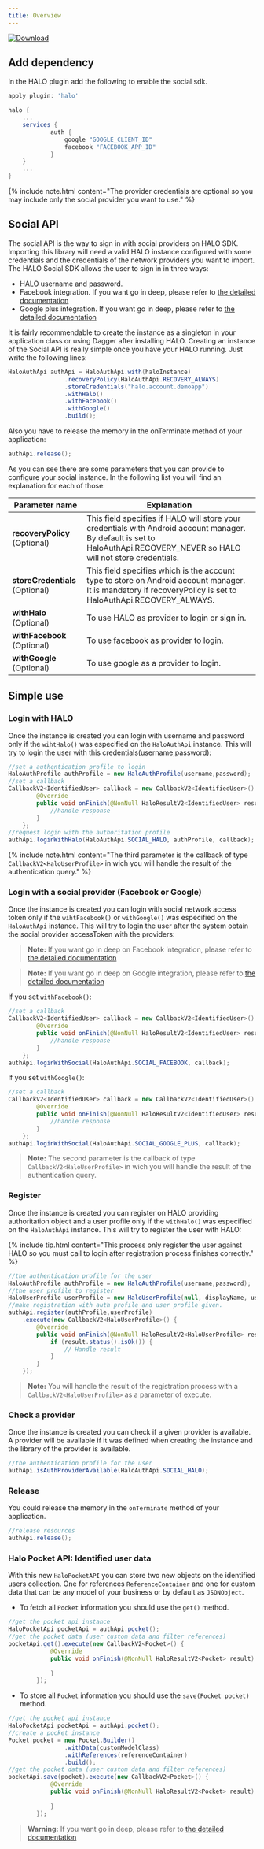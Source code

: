 ```yaml
---
title: Overview
---
```


[![Download](https://api.bintray.com/packages/halo-mobgen/maven/HALO-Auth/images/download.svg)](https://bintray.com/halo-mobgen/maven/HALO-Auth/_latestVersion)

## Add dependency

In the HALO plugin add the following to enable the social sdk.

```groovy
apply plugin: 'halo'

halo {
	...
	services {
            auth {
                google "GOOGLE_CLIENT_ID"
                facebook "FACEBOOK_APP_ID"
            }
	}
	...
}
```

{% include note.html content="The provider credentials are optional so you may include only the social provider you want to use." %}

## Social API

The social API is the way to sign in with social providers on HALO SDK. Importing this library will need a valid HALO instance configured with some credentials and the credentials of the network providers you want to import.
The HALO Social SDK allows the user to sign in in three ways:

* HALO username and password.
* Facebook integration. If you want go in deep, please refer to [the detailed documentation](android_auth_provider_facebook)
* Google plus integration. If you want go in deep, please refer to [the detailed documentation](android_auth_provider_google)

It is fairly recommendable to create the instance as a singleton in your application class or using Dagger after installing HALO. Creating an instance of the Social API is really simple once you have your HALO running. Just write the following lines:

```java
HaloAuthApi authApi = HaloAuthApi.with(haloInstance)
                .recoveryPolicy(HaloAuthApi.RECOVERY_ALWAYS)
                .storeCredentials("halo.account.demoapp")
                .withHalo()
                .withFacebook()
                .withGoogle()
                .build();
```
Also you have to release the memory in the onTerminate method of your application:

```java
authApi.release();
```


As you can see there are some parameters that you can provide to configure your social instance. In the following list you will find an explanation for each of those:

| Parameter name                 | Explanation                                                                                                                                                        |
|--------------------------------|--------------------------------------------------------------------------------------------------------------------------------------------------------------------|
| **recoveryPolicy** (Optional)  | This field specifies if HALO will store your credentials with Android account manager. By default is set to HaloAuthApi.RECOVERY_NEVER so HALO will not store credentials.|
| **storeCredentials** (Optional)| This field specifies which is the account type to store on Android account manager. It is mandatory if recoveryPolicy is set to HaloAuthApi.RECOVERY_ALWAYS.              |
| **withHalo** (Optional)        | To use HALO as provider to login or sign in.                                                                                                                            |
| **withFacebook** (Optional)    | To use facebook as provider to login.                                                                                                                             |
| **withGoogle** (Optional)      | To use google as a provider to login.                                                                                                                             |


## Simple use

### Login with HALO
Once the instance is created you can login with username and password only if the ```wihtHalo()``` was especified on the ```HaloAuthApi``` instance. This will try to login the user with this credentials(username,password):

```java
//set a authentication profile to login
HaloAuthProfile authProfile = new HaloAuthProfile(username,password);
//set a callback
CallbackV2<IdentifiedUser> callback = new CallbackV2<IdentifiedUser>() {
        @Override
        public void onFinish(@NonNull HaloResultV2<IdentifiedUser> result) {
            //handle response
        }
    };
//request login with the authoritation profile
authApi.loginWithHalo(HaloAuthApi.SOCIAL_HALO, authProfile, callback);
```

{% include note.html content="The third parameter is the callback of type ```CallbackV2<HaloUserProfile>``` in wich you will handle the result of the authentication query." %}


### Login with a social provider (Facebook or Google)
Once the instance is created you can login with social network access token only if the ```wihtFacebook()``` or ```withGoogle()``` was especified on the ```HaloAuthApi``` instance. This will try to login the user after the system obtain the social provider accessToken with the providers:

> **Note:** If you want go in deep on Facebook integration, please refer to [the detailed documentation](android_auth_provider_facebook)

> **Note:** If you want go in deep on Google integration, please refer to [the detailed documentation](android_auth_provider_google)

If you set ```withFacebook()```:

```java
//set a callback
CallbackV2<IdentifiedUser> callback = new CallbackV2<IdentifiedUser>() {
        @Override
        public void onFinish(@NonNull HaloResultV2<IdentifiedUser> result) {
            //handle response
        }
    };
authApi.loginWithSocial(HaloAuthApi.SOCIAL_FACEBOOK, callback);
```

If you set ```withGoogle()```:

```java
//set a callback
CallbackV2<IdentifiedUser> callback = new CallbackV2<IdentifiedUser>() {
        @Override
        public void onFinish(@NonNull HaloResultV2<IdentifiedUser> result) {
            //handle response
        }
    };
authApi.loginWithSocial(HaloAuthApi.SOCIAL_GOOGLE_PLUS, callback);
```

> **Note:** The second parameter is the callback of type ```CallbackV2<HaloUserProfile>``` in wich you will handle the result of the authentication query.

### Register
Once the instance is created you can register on HALO providing authoritation object and a user profile only if the ```withHalo()``` was especified on the ```HaloAuthApi``` instance. This will try to register the user with HALO:

{% include tip.html content="This process only register the user against HALO so you must call to login after registration process finishes correctly." %}

```java
//the authentication profile for the user
HaloAuthProfile authProfile = new HaloAuthProfile(username,password);
//the user profile to register
HaloUserProfile userProfile = new HaloUserProfile(null, displayName, username, password, photoUrl, email);
//make registration with auth profile and user profile given.
authApi.register(authProfile,userProfile)
    .execute(new CallbackV2<HaloUserProfile>() {
        @Override
        public void onFinish(@NonNull HaloResultV2<HaloUserProfile> result) {
            if (result.status().isOk()) { 
                // Handle result
            }
        }
    });
```
> **Note:** You will handle the result of the registration process with a ```CallbackV2<HaloUserProfile>``` as a parameter of execute.

### Check a provider

Once the instance is created you can check if a given provider is available. A provider will be available if it was defined when creating the instance and the library of the provider is available.

```java
//the authentication profile for the user
authApi.isAuthProviderAvailable(HaloAuthApi.SOCIAL_HALO);
```

### Release 

You could release the memory in the ```onTerminate``` method of your application.


```java
//release resources
authApi.release();
```

### Halo Pocket API: Identified user data

With this new ```HaloPocketAPI``` you can store two new objects on the identified users collection. One for references ```ReferenceContainer``` and one for custom data that can be any model of your business or by default as ```JSONObject```. 

- To fetch all ```Pocket``` information you should use the ```get()``` method.

```java
//get the pocket api instance
HaloPocketApi pocketApi = authApi.pocket();
//get the pocket data (user custom data and filter references)
pocketApi.get().execute(new CallbackV2<Pocket>() {
            @Override
            public void onFinish(@NonNull HaloResultV2<Pocket> result) {
                        
            }
        });
```

- To store all ```Pocket``` information you should use the ```save(Pocket pocket)``` method.

```java
//get the pocket api instance
HaloPocketApi pocketApi = authApi.pocket();
//create a pocket instance
Pocket pocket = new Pocket.Builder()
                .withData(customModelClass)
                .withReferences(referenceContainer)
                .build();
//get the pocket data (user custom data and filter references)
pocketApi.save(pocket).execute(new CallbackV2<Pocket>() {
            @Override
            public void onFinish(@NonNull HaloResultV2<Pocket> result) {
                        
            }
        });
```

> **Warning:** If you want go in deep, please refer to [the detailed documentation](android_pocket_api)




